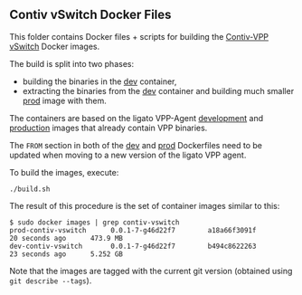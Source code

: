## Contiv vSwitch Docker Files

This folder contains Docker files + scripts for building the
[Contiv-VPP vSwitch](https://hub.docker.com/r/contivvpp/vswitch/) Docker images.

The build is split into two phases:
 - building the binaries in the [dev](dev) container,
 - extracting the binaries from the [dev](dev) container and building
 much smaller [prod](prod) image with them.

The containers are based on the ligato VPP-Agent
[development](https://hub.docker.com/r/ligato/dev-vpp-agent/) and
[production](https://hub.docker.com/r/ligato/vpp-agent/) images that
already contain VPP binaries.

The `FROM` section in both of the [dev](dev/Dockerfile) and [prod](prod/Dockerfile)
Dockerfiles need to be updated when moving to a new version of the ligato VPP agent.

To build the images, execute:
```
./build.sh
```

The result of this procedure is the set of container images similar to this:
```
$ sudo docker images | grep contiv-vswitch
prod-contiv-vswitch      0.0.1-7-g46d22f7        a18a66f3091f        20 seconds ago      473.9 MB
dev-contiv-vswitch       0.0.1-7-g46d22f7        b494c8622263        23 seconds ago      5.252 GB
```

Note that the images are tagged with the current git version (obtained using `git describe --tags`).